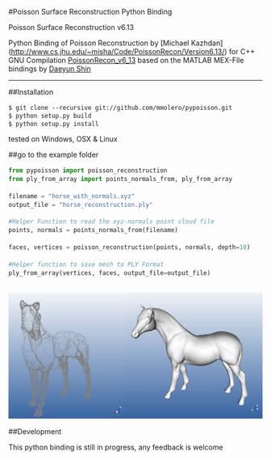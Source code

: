 
#Poisson Surface Reconstruction Python Binding 

Poisson Surface Reconstruction v6.13 

Python Binding of Poisson Reconstruction by  [Michael Kazhdan] (http://www.cs.jhu.edu/~misha/Code/PoissonRecon/Version6.13/)
for C++ GNU Compilation [PoissonRecon_v6_13](https://github.com/mmolero/PoissonRecon_v6_13) based on the MATLAB MEX-File bindings by [Daeyun Shin](https://github.com/daeyun/poisson-surface-reconstruction)


---

##Installation 

```
$ git clone --recursive git://github.com/mmolero/pypoisson.git
$ python setup.py build
$ python setup.py install
```
tested on Windows, OSX & Linux


##go to the example folder
    

```python
from pypoisson import poisson_reconstruction
from ply_from_array import points_normals_from, ply_from_array

filename = "horse_with_normals.xyz"
output_file = "horse_reconstruction.ply"

#Helper Function to read the xyz-normals point cloud file
points, normals = points_normals_from(filename)

faces, vertices = poisson_reconstruction(points, normals, depth=10)

#Helper function to save mesh to PLY Format
ply_from_array(vertices, faces, output_file=output_file)
 
```

![](resources/horse_reconstruction.png)


##Development

This python binding is still in progress, any feedback is welcome



